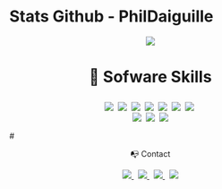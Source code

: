 # Stats Github - PhilDaiguille

<div align=center>
	<img align=center src="https://metrics.lecoq.io/PhilDaiguille?template=classic&base.community=0&languages=1&achievements=1&people=1&languages.limit=8&languages.threshold=0%25&languages.colors=github&languages.sections=most-used&languages.details=percentage&languages.indepth=false&languages.analysis.timeout=15&languages.categories=markup%2C%20programming&languages.recent.categories=markup%2C%20programming&languages.recent.load=300&languages.recent.days=20&people.limit=24&people.identicons=true&people.size=28&people.types=followers%2C%20following&people.shuffle=false&achievements.threshold=C&achievements.secrets=true&achievements.display=compact&achievements.limit=0&config.timezone=Europe%2FParis&config.twemoji=true&config.octicon=true&config.display=large&config.presets=%40lunar-red">
</div>

# <p align=center><span>🌿 Sofware Skills</span></p>

<p align=center>
  <img src="https://img.shields.io/badge/-VS%20Code-blue?label=%20&logo=Visual%20Studio%20Code&labelColor=black&logoColor=31A4F1&style=for-the-badge&logoWidth=15">&nbsp;
  <img src="https://img.shields.io/badge/-Java-FF9300?label=%20&logo=Java&labelColor=black&logoColor=FFFFFF&style=for-the-badge&logoWidth=15">&nbsp;
  <img src="https://img.shields.io/badge/-Python-3498db?label=%20&logo=Python&labelColor=black&logoColor=FFFFFF&style=for-the-badge&logoWidth=15">&nbsp;
  <img src="https://img.shields.io/badge/-HTML5-e74c3c?label=%20&logo=HTML5&labelColor=black&logoColor=FFFFFF&style=for-the-badge&logoWidth=15">&nbsp;
  <img src="https://img.shields.io/badge/-CSS3-3498db?label=%20&logo=CSS3&labelColor=black&logoColor=FFFFFF&style=for-the-badge&logoWidth=15">&nbsp;
  <img src="https://img.shields.io/badge/-Javascript-f1c40f?label=%20&logo=Javascript&labelColor=black&style=for-the-badge&logoWidth=15">&nbsp;
  <img src="https://img.shields.io/badge/-PHP-2980b9?label=%20&logo=PHP&labelColor=black&logoColor=FFFFFF&style=for-the-badge&logoWidth=15">&nbsp;
  <br>
  <img src="https://img.shields.io/badge/-Windows-0078D6?label=%20&logo=Windows&labelColor=black&logoColor=0078D6&style=for-the-badge&logoWidth=15">&nbsp;
  <img src="https://img.shields.io/badge/-Linux-0078D6?label=%20&logo=Linux&labelColor=black&logoColor=FFFFFF&style=for-the-badge&logoWidth=15">&nbsp;
  <img src="https://img.shields.io/badge/-GitHub-24292E?label=%20&logo=GitHUb&labelColor=black&logoColor=FFFFFF&style=for-the-badge&logoWidth=15">
</p>
# <p align="center"><span>📭 Contact</span></p>

<p align="center">
	<a href="https://www.linkedin.com/in/philippe-delente-7117a6203/">
		<img src="https://img.shields.io/badge/-LINKEDIN-0077B5?style=for-the-badge&logo=linkedin&logoColor=white">
	</a>
	<span>&nbsp;</span>
	<a href="mailto:philippe.delente@gmail.com">
		<img src="https://img.shields.io/badge/-GMAIL-D14836?style=for-the-badge&logo=gmail&logoColor=white">
	</a>
	<span>&nbsp;</span>
	<a href="https://twitter.com/Phildattente">
		<img src="https://img.shields.io/badge/Twitter-1DA1F2?style=for-the-badge&logo=twitter&logoColor=white">
	</a>
	<span>&nbsp;</span>
	<a href="https://phildaiguille.github.io/Portfolio_PhilDaiguille/">
		<img src="https://img.shields.io/badge/-PhilDaiguille.COM-34495e?style=for-the-badge&logo=react&logoColor=white">
	</a>
</p>

<br>

